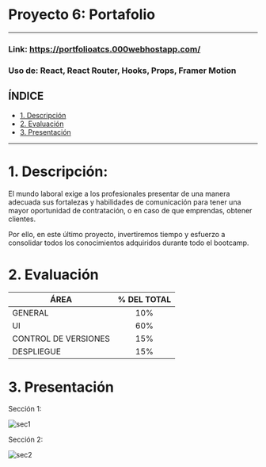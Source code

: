 # Proyecto 6: Portafolio
****
### Link: https://portfolioatcs.000webhostapp.com/
### Uso de: React, React Router, Hooks, Props, Framer Motion

## **ÍNDICE**

* [1. Descripción](#1-descripción)
* [2. Evaluación](#2-evaluación)
* [3. Presentación](#3-Presentación)

---
# 1. Descripción: 

El mundo laboral exige a los profesionales presentar de una manera adecuada sus fortalezas y habilidades de comunicación para tener una mayor oportunidad de contratación, o en caso de que emprendas, obtener clientes.

Por ello, en este último proyecto, invertiremos tiempo y esfuerzo a consolidar todos los conocimientos adquiridos durante todo el bootcamp.

# 2. Evaluación

| ÁREA       | % DEL TOTAL |
| ------------- |:-------------:|
| GENERAL      | 10%     |
| UI      | 60%     |
| CONTROL DE VERSIONES | 15%      |
| DESPLIEGUE | 15%      |

# 3. Presentación

Sección 1:

![sec1](https://user-images.githubusercontent.com/113727513/233818921-78f94e6c-c58a-4937-a29c-892b3c0449b7.png)

Sección 2:

![sec2](https://user-images.githubusercontent.com/113727513/233818931-77f20a08-e6b3-4c96-a15e-44105d1dde86.png)


